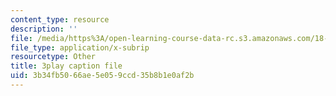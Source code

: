 ```yaml
---
content_type: resource
description: ''
file: /media/https%3A/open-learning-course-data-rc.s3.amazonaws.com/18-217-graph-theory-and-additive-combinatorics-fall-2019/3b34fb5066ae5e059ccd35b8b1e0af2b_hDwkKrWqdZE.vtt
file_type: application/x-subrip
resourcetype: Other
title: 3play caption file
uid: 3b34fb50-66ae-5e05-9ccd-35b8b1e0af2b
---
```

